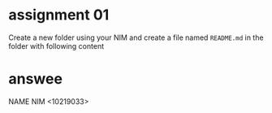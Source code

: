 # assignment 01
Create a new folder using your NIM and create a file named `README.md` in the folder with following content


# answee
NAME <Aniesah Akhyar>
NIM  <10219033>

